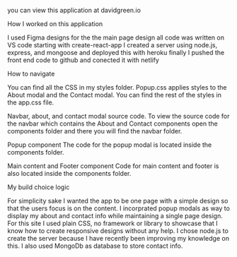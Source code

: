 you can view this application at davidgreen.io 

How I worked on this application 

I used Figma designs for the the main page design 
all code was written on VS code starting with create-react-app 
I created a server using node.js, express, and mongoose and deployed this with heroku 
finally I pushed the front end code to github and conected it with netlify

How to navigate

You can find all the CSS in my styles folder. Popup.css applies styles to the About modal and the Contact modal. 
You can find the rest of the styles in the app.css file. 

Navbar, about, and contact modal source code.
To view the source code for the navbar which contains the About and 
Contact components open the components folder 
and there you will find the navbar folder.

Popup component
The code for the popup modal is located inside the components folder. 

Main content and Footer component
Code for main content and footer is also located inside the components folder. 

My build choice logic 

For simplicity sake I wanted the app to be one page with a simple design so that the
users focus is on the content. I incorprated popup modals as way to display my 
about and contact info while maintaining a single page design. For this site I used 
plain CSS, no framework or library to showcase that I know how to 
create responsive designs without any help. I chose node.js to create the server because I have 
recently been improving my knowledge on this. I also used MongoDb as database to store contact info. 



